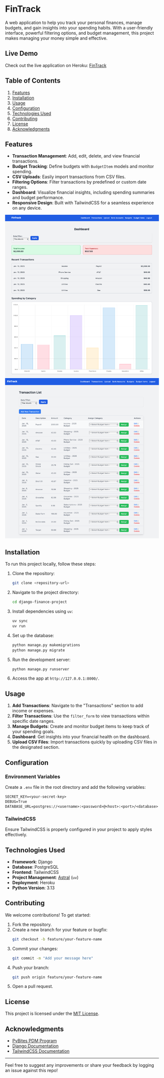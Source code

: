 # FinTrack

A web application to help you track your personal finances, manage budgets, and gain insights into your spending habits. With a user-friendly interface, powerful filtering options, and budget management, this project makes managing your money simple and effective.

## Live Demo

Check out the live application on Heroku: [FinTrack](https://fintrack-pdm-511a83ebf2da.herokuapp.com/)

## Table of Contents

1. [Features](#features)
2. [Installation](#installation)
3. [Usage](#usage)
4. [Configuration](#configuration)
5. [Technologies Used](#technologies-used)
6. [Contributing](#contributing)
7. [License](#license)
8. [Acknowledgments](#acknowledgments)

## Features

- **Transaction Management**: Add, edit, delete, and view financial transactions.
- **Budget Tracking**: Define budgets with `BudgetItem` models and monitor spending.
- **CSV Uploads**: Easily import transactions from CSV files.
- **Filtering Options**: Filter transactions by predefined or custom date ranges.
- **Dashboard**: Visualize financial insights, including spending summaries and budget performance.
- **Responsive Design**: Built with TailwindCSS for a seamless experience on any device.

![Dashboard Screenshot](screenshots/dashboard.png)
![Transaction List Screenshot](screenshots/transaction_list.png)

## Installation

To run this project locally, follow these steps:

1. Clone the repository:
   ```bash
   git clone <repository-url>
   ```
2. Navigate to the project directory:
   ```bash
   cd django-finance-project
   ```
3. Install dependencies using `uv`:
   ```bash
   uv sync
   uv run
   ```
4. Set up the database:
   ```bash
   python manage.py makemigrations
   python manage.py migrate
   ```
5. Run the development server:
   ```bash
   python manage.py runserver
   ```
6. Access the app at `http://127.0.0.1:8000/`.

## Usage

1. **Add Transactions**: Navigate to the "Transactions" section to add income or expenses.
2. **Filter Transactions**: Use the `filter_form` to view transactions within specific date ranges.
3. **Manage Budgets**: Create and monitor budget items to keep track of your spending goals.
4. **Dashboard**: Get insights into your financial health on the dashboard.
5. **Upload CSV Files**: Import transactions quickly by uploading CSV files in the designated section.

## Configuration

### Environment Variables

Create a `.env` file in the root directory and add the following variables:

```env
SECRET_KEY=<your-secret-key>
DEBUG=True
DATABASE_URL=postgres://<username>:<password>@<host>:<port>/<database>
```

### TailwindCSS

Ensure TailwindCSS is properly configured in your project to apply styles effectively.

## Technologies Used

- **Framework**: Django
- **Database**: PostgreSQL
- **Frontend**: TailwindCSS
- **Project Management**: [Astral](https://docs.astral.sh/uv/) (`uv`)
- **Deployment**: Heroku
- **Python Version**: 3.13

## Contributing

We welcome contributions! To get started:

1. Fork the repository.
2. Create a new branch for your feature or bugfix:
   ```bash
   git checkout -b feature/your-feature-name
   ```
3. Commit your changes:
   ```bash
   git commit -m "Add your message here"
   ```
4. Push your branch:
   ```bash
   git push origin feature/your-feature-name
   ```
5. Open a pull request.

## License

This project is licensed under the [MIT License](LICENSE).

## Acknowledgments

- [PyBites PDM Program](https://pybit.es/catalogue/the-pdm-program/)
- [Django Documentation](https://docs.djangoproject.com/)
- [TailwindCSS Documentation](https://tailwindcss.com/docs)

---

Feel free to suggest any improvements or share your feedback by logging an issue against this repo!

